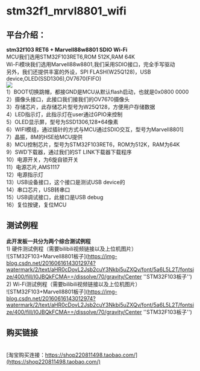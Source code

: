 # stm32f1_mrvl8801_wifi

## 平台介绍：
**stm32f103 RET6 + Marvell88w8801 SDIO Wi-Fi**
<br>MCU我们选用STM32F103RET6,ROM 512K,RAM 64K
<br>Wi-Fi模块我们选用Marvell88w8801,我们采用SDIO接口，完全手写驱动
<br>另外，我们还提供丰富的外设，SPI FLASH(W25Q128)，USB device,OLED(SSD1306),OV7670(FIFO)
<br>[![](https://img-blog.csdn.net/20160616143012974?watermark/2/text/aHR0cDovL2Jsb2cuY3Nkbi5uZXQv/font/5a6L5L2T/fontsize/400/fill/I0JBQkFCMA==/dissolve/70/gravity/Center)](https://shop220811498.taobao.com)
<br>1）BOOT切换跳帽，都接GND是MCU从默认flash启动，也就是0x0800 0000
<br>2）摄像头接口，此接口我们接我们的OV7670摄像头
<br>3）存储芯片，此存储芯片型号为W25Q128，方便用户存储数据
<br>4）LED指示灯，此指示灯在user通过GPIO来控制
<br>5）OLED显示屏，型号为SSD1306,128*64像素
<br>6）WIFI模组，通过插针的方式与MCU通过SDIO交互，型号为Marvell8801]
<br>7）晶振，8M的HSE给MCU提供
<br>8）MCU控制芯片，型号为STM32F103RET6，ROM为512K，RAM为64K
<br>9）SWD下载器，通过我们的ST LINK下载器下载程序
<br>10）电源开关，为6旋自锁开关
<br>11）电源芯片,AMS1117
<br>12）电源指示灯
<br>13）USB设备接口，这个接口是测试USB device的
<br>14）串口芯片，USB转串口
<br>15）USB调试接口，此接口是USB debug
<br>16）复位按键，复位MCU
## 测试例程
**此开发板一共分为两个综合测试例程**
<br>1) 硬件测试例程（需要bilibili视频链接以及上位机图片）
<br>![STM32F103+Marvell8801板子](https://img-blog.csdn.net/20160616143012974?watermark/2/text/aHR0cDovL2Jsb2cuY3Nkbi5uZXQv/font/5a6L5L2T/fontsize/400/fill/I0JBQkFCMA==/dissolve/70/gravity/Center ''STM32F103板子'')
<br>2) Wi-Fi测试例程（需要bilibili视频链接以及上位机图片）
<br>![STM32F103+Marvell8801板子](https://img-blog.csdn.net/20160616143012974?watermark/2/text/aHR0cDovL2Jsb2cuY3Nkbi5uZXQv/font/5a6L5L2T/fontsize/400/fill/I0JBQkFCMA==/dissolve/70/gravity/Center ''STM32F103板子'')
## 购买链接
<br>[淘宝购买连接：https://shop220811498.taobao.com/](https://shop220811498.taobao.com/)

